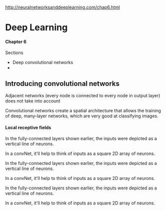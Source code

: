 http://neuralnetworksanddeeplearning.com/chap6.html


# Deep Learning 

#### Chapter 6

Sections

- Deep convolutional networks
- 

## Introducing convolutional networks

Adjacent networks (every node is connected to every node in output layer) does not take into account 

Convolutional networks create a spatial architecture that allows the training of deep, many-layer networks, which are very good at classifying images.

#### Local receptive fields

In the fully-connected layers shown earlier, the inputs were depicted as a vertical line of neurons.

In a convNet, it'll help to think of inputs as a square 2D array of neurons.


In the fully-connected layers shown earlier, the inputs were depicted as a vertical line of neurons.

In a convNet, it'll help to think of inputs as a square 2D array of neurons.

In the fully-connected layers shown earlier, the inputs were depicted as a vertical line of neurons.

In a convNet, it'll help to think of inputs as a square 2D array of neurons.



